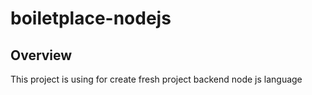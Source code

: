 # boiletplace-nodejs

## Overview

This project is using for create fresh project backend node js language
